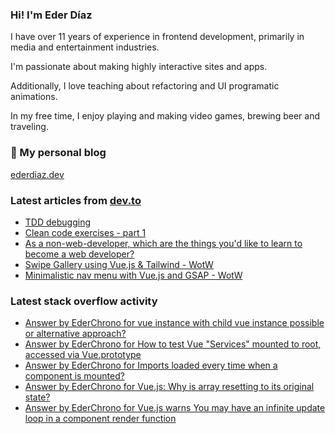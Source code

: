 ### Hi! I'm Eder Díaz

I have over 11 years of experience in frontend development, primarily in media and entertainment industries. 

I'm passionate about making highly interactive sites and apps. 

Additionally, I love teaching about refactoring and UI programatic animations. 

In my free time, I enjoy playing and making video games, brewing beer and traveling.

### 📝 My personal blog

[ederdiaz.dev](https://ederdiaz.dev/)

### Latest articles from [dev.to](https://dev.to/ederchrono)

<!-- BLOG-POST-LIST:START -->
- [TDD debugging](https://dev.to/ederchrono/tdd-debugging-37hb)
- [Clean code exercises - part 1](https://dev.to/ederchrono/clean-code-exercises-part-1-5gl7)
- [As a non-web-developer, which are the things you'd like to learn to become a web developer?](https://dev.to/ederchrono/as-a-non-web-developer-which-are-the-things-you-d-like-to-learn-to-become-a-web-developer-6dp)
- [Swipe Gallery using Vue.js & Tailwind - WotW](https://dev.to/ederchrono/swipe-gallery-using-vue-js-tailwind-wotw-4akc)
- [Minimalistic nav menu with Vue.js and GSAP - WotW](https://dev.to/ederchrono/minimalistic-nav-menu-with-vue-js-and-gsap-wotw-1m3k)
<!-- BLOG-POST-LIST:END -->

### Latest stack overflow activity

<!-- STACKOVERFLOW:START -->
- [Answer by EderChrono for vue instance with child vue instance possible or alternative approach?](https://stackoverflow.com/questions/64488588/vue-instance-with-child-vue-instance-possible-or-alternative-approach/64493545#64493545)
- [Answer by EderChrono for How to test Vue "Services" mounted to root, accessed via Vue.prototype](https://stackoverflow.com/questions/64432150/how-to-test-vue-services-mounted-to-root-accessed-via-vue-prototype/64438998#64438998)
- [Answer by EderChrono for Imports loaded every time when a component is mounted?](https://stackoverflow.com/questions/64434375/imports-loaded-every-time-when-a-component-is-mounted/64438735#64438735)
- [Answer by EderChrono for Vue.js: Why is array resetting to its original state?](https://stackoverflow.com/questions/64434571/vue-js-why-is-array-resetting-to-its-original-state/64438711#64438711)
- [Answer by EderChrono for Vue.js warns You may have an infinite update loop in a component render function](https://stackoverflow.com/questions/60306682/vue-js-warns-you-may-have-an-infinite-update-loop-in-a-component-render-function/60312930#60312930)
<!-- STACKOVERFLOW:END -->
